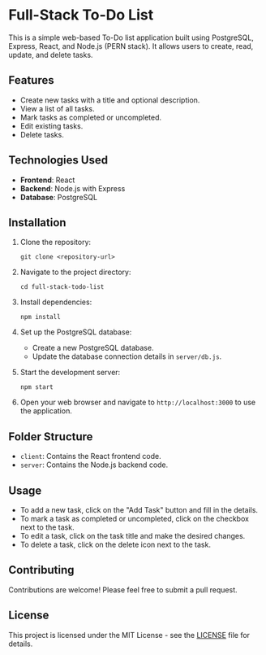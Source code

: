 # Full-Stack To-Do List

This is a simple web-based To-Do list application built using PostgreSQL, Express, React, and Node.js (PERN stack). It allows users to create, read, update, and delete tasks.

## Features

- Create new tasks with a title and optional description.
- View a list of all tasks.
- Mark tasks as completed or uncompleted.
- Edit existing tasks.
- Delete tasks.

## Technologies Used

- **Frontend**: React
- **Backend**: Node.js with Express
- **Database**: PostgreSQL

## Installation

1. Clone the repository:

    ```
    git clone <repository-url>
    ```

2. Navigate to the project directory:

    ```
    cd full-stack-todo-list
    ```

3. Install dependencies:

    ```
    npm install
    ```

4. Set up the PostgreSQL database:
   
   - Create a new PostgreSQL database.
   - Update the database connection details in `server/db.js`.

5. Start the development server:

    ```
    npm start
    ```

6. Open your web browser and navigate to `http://localhost:3000` to use the application.

## Folder Structure

- `client`: Contains the React frontend code.
- `server`: Contains the Node.js backend code.

## Usage

- To add a new task, click on the "Add Task" button and fill in the details.
- To mark a task as completed or uncompleted, click on the checkbox next to the task.
- To edit a task, click on the task title and make the desired changes.
- To delete a task, click on the delete icon next to the task.

## Contributing

Contributions are welcome! Please feel free to submit a pull request.

## License

This project is licensed under the MIT License - see the [LICENSE](LICENSE) file for details.
